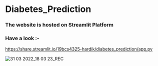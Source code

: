 # Diabetes_Prediction
### The website is hosted on Streamlit Platform
### Have a look :-
https://share.streamlit.io/19bcs4325-hardik/diabetes_prediction/app.py

![31 03 2022_18 03 23_REC](https://user-images.githubusercontent.com/54958082/161055663-24bc2bde-e19b-426d-ab67-442d750d3747.png)
